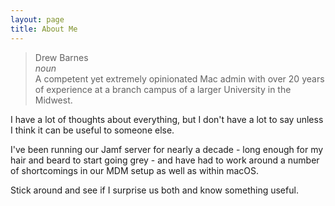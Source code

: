 ```yaml
---
layout: page
title: About Me
---
```

> Drew Barnes <br>
> _noun_ <br>
>  A competent yet extremely opinionated Mac admin with over 20 years of experience at a branch campus of a larger University in the Midwest.

I have a lot of thoughts about everything, but I don't have a lot to say unless I think it can be useful to someone else. 

I've been running our Jamf server for nearly a decade - long enough for my hair and beard to start going grey - and have had to work around a number of shortcomings in our MDM setup as well as within macOS. 

Stick around and see if I surprise us both and know something useful.
